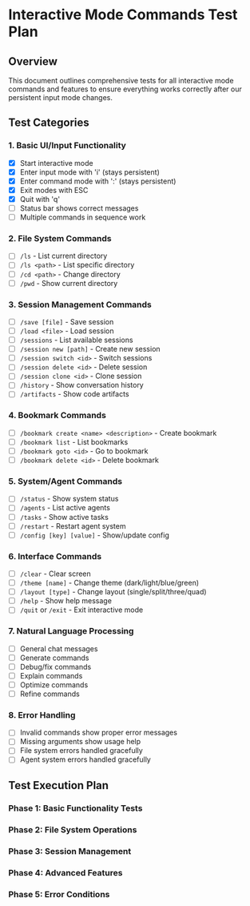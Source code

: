 # Interactive Mode Commands Test Plan

## Overview
This document outlines comprehensive tests for all interactive mode commands and features to ensure everything works correctly after our persistent input mode changes.

## Test Categories

### 1. Basic UI/Input Functionality
- [x] Start interactive mode
- [x] Enter input mode with 'i' (stays persistent)
- [x] Enter command mode with ':' (stays persistent) 
- [x] Exit modes with ESC
- [x] Quit with 'q'
- [ ] Status bar shows correct messages
- [ ] Multiple commands in sequence work

### 2. File System Commands
- [ ] `/ls` - List current directory
- [ ] `/ls <path>` - List specific directory
- [ ] `/cd <path>` - Change directory
- [ ] `/pwd` - Show current directory

### 3. Session Management Commands
- [ ] `/save [file]` - Save session
- [ ] `/load <file>` - Load session
- [ ] `/sessions` - List available sessions
- [ ] `/session new [path]` - Create new session
- [ ] `/session switch <id>` - Switch sessions
- [ ] `/session delete <id>` - Delete session
- [ ] `/session clone <id>` - Clone session
- [ ] `/history` - Show conversation history
- [ ] `/artifacts` - Show code artifacts

### 4. Bookmark Commands
- [ ] `/bookmark create <name> <description>` - Create bookmark
- [ ] `/bookmark list` - List bookmarks
- [ ] `/bookmark goto <id>` - Go to bookmark
- [ ] `/bookmark delete <id>` - Delete bookmark

### 5. System/Agent Commands
- [ ] `/status` - Show system status
- [ ] `/agents` - List active agents
- [ ] `/tasks` - Show active tasks
- [ ] `/restart` - Restart agent system
- [ ] `/config [key] [value]` - Show/update config

### 6. Interface Commands
- [ ] `/clear` - Clear screen
- [ ] `/theme [name]` - Change theme (dark/light/blue/green)
- [ ] `/layout [type]` - Change layout (single/split/three/quad)
- [ ] `/help` - Show help message
- [ ] `/quit` or `/exit` - Exit interactive mode

### 7. Natural Language Processing
- [ ] General chat messages
- [ ] Generate commands
- [ ] Debug/fix commands
- [ ] Explain commands
- [ ] Optimize commands
- [ ] Refine commands

### 8. Error Handling
- [ ] Invalid commands show proper error messages
- [ ] Missing arguments show usage help
- [ ] File system errors handled gracefully
- [ ] Agent system errors handled gracefully

## Test Execution Plan

### Phase 1: Basic Functionality Tests
### Phase 2: File System Operations
### Phase 3: Session Management
### Phase 4: Advanced Features
### Phase 5: Error Conditions